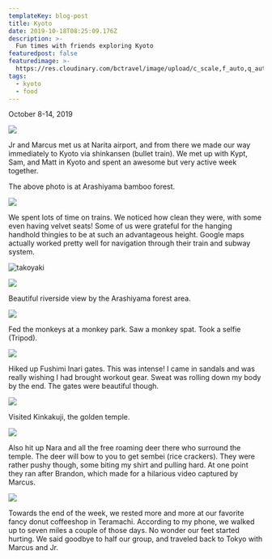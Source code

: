 ```yaml
---
templateKey: blog-post
title: Kyoto
date: 2019-10-18T08:25:09.176Z
description: >-
  Fun times with friends exploring Kyoto
featuredpost: false
featuredimage: >-
  https://res.cloudinary.com/bctravel/image/upload/c_scale,f_auto,q_auto,w_1080/v1575797824/4a8d9e_6c5dfd0f89244bf68d089e29fefda086_mv2_coeyes.webp
tags:
  - kyoto
  - food
---
```

 
October 8-14, 2019

![](https://static.wixstatic.com/media/4a8d9e_6c5dfd0f89244bf68d089e29fefda086~mv2.jpg/v1/fill/w_1480,h_1110,al_c,q_90,usm_0.66_1.00_0.01/4a8d9e_6c5dfd0f89244bf68d089e29fefda086~mv2.jpg)

Jr and Marcus met us at Narita airport, and from there we made our way immediately to Kyoto via shinkansen (bullet train). We met up with Kypt, Sam, and Matt in Kyoto and spent an awesome but very active week together.

The above photo is at Arashiyama bamboo forest.

![](https://static.wixstatic.com/media/4a8d9e_806aee2cc3d6483991aad408b306d84c~mv2.jpg/v1/fill/w_1480,h_1110,al_c,q_90,usm_0.66_1.00_0.01/4a8d9e_806aee2cc3d6483991aad408b306d84c~mv2.jpg)

We spent lots of time on trains. We noticed how clean they were, with some even having velvet seats! Some of us were grateful for the hanging handhold thingies to be at such an advantageous height. Google maps actually worked pretty well for navigation through their train and subway system.

![takoyaki](https://static.wixstatic.com/media/4a8d9e_3287b3a4feca49baba94b3c8f7598a16~mv2.jpeg/v1/fill/w_1125,h_1500,al_c,q_90/4a8d9e_3287b3a4feca49baba94b3c8f7598a16~mv2.jpeg "Tried some takoyaki (fried octopus balls).")

![](https://static.wixstatic.com/media/4a8d9e_6996ee07abe54a4984c52c43818802a1~mv2.jpeg/v1/fill/w_1125,h_1500,al_c,q_90/4a8d9e_6996ee07abe54a4984c52c43818802a1~mv2.jpeg)

Beautiful riverside view by the Arashiyama forest area.

![](https://static.wixstatic.com/media/4a8d9e_71459a687e404c2792a048a7844b26c5~mv2.jpg/v1/fill/w_1480,h_1110,al_c,q_90,usm_0.66_1.00_0.01/4a8d9e_71459a687e404c2792a048a7844b26c5~mv2.jpg)

Fed the monkeys at a monkey park. Saw a monkey spat. Took a selfie (Tripod).

![](https://static.wixstatic.com/media/4a8d9e_9cdb4ff418674a229bbe2ee4fe6f0aa7~mv2.jpg/v1/fill/w_1125,h_1500,al_c,q_90/4a8d9e_9cdb4ff418674a229bbe2ee4fe6f0aa7~mv2.jpg)

Hiked up Fushimi Inari gates. This was intense! I came in sandals and was really wishing I had brought workout gear. Sweat was rolling down my body by the end. The gates were beautiful though.

![](https://static.wixstatic.com/media/4a8d9e_8c511300bbc7484485610d3f9617139b~mv2.jpg/v1/fill/w_1480,h_1110,al_c,q_90,usm_0.66_1.00_0.01/4a8d9e_8c511300bbc7484485610d3f9617139b~mv2.jpg)

Visited Kinkakuji, the golden temple.

![](https://static.wixstatic.com/media/4a8d9e_07e008d41ce549fba9a1cf55bc66b712~mv2.jpeg/v1/fill/w_1480,h_1110,al_c,q_90,usm_0.66_1.00_0.01/4a8d9e_07e008d41ce549fba9a1cf55bc66b712~mv2.jpeg)

Also hit up Nara and all the free roaming deer there who surround the temple. The deer will bow to you to get sembei (rice crackers). They were rather pushy though, some biting my shirt and pulling hard. At one point they ran after Brandon, which made for a hilarious video captured by Marcus.

![](https://static.wixstatic.com/media/4a8d9e_900b80af430f4726b054d79d868ccd21~mv2.jpeg/v1/fill/w_1125,h_1500,al_c,q_90/4a8d9e_900b80af430f4726b054d79d868ccd21~mv2.jpeg)

Towards the end of the week, we rested more and more at our favorite fancy donut coffeeshop in Teramachi. According to my phone, we walked up to seven miles a couple of those days. No wonder our feet started hurting. We said goodbye to half our group, and traveled back to Tokyo with Marcus and Jr.